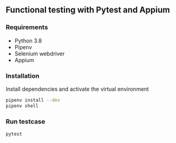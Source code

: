 ## Functional testing with Pytest and Appium

### Requirements
* Python 3.8
* Pipenv
* Selenium webdriver
* Appium

### Installation
Install dependencies and activate the virtual environment
```sh
pipenv install --dev
pipenv shell
```

### Run testcase
```sh
pytest
```
